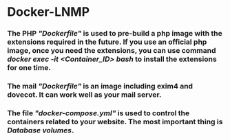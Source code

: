 # Docker-LNMP  
### The PHP ***"Dockerfile"*** is used to pre-build a php image with the extensions required in the future. If you use an official php image, once you need the extensions, you can use command ***docker exec -it <Container_ID> bash*** to install the extensions for one time.  
### The mail ***"Dockerfile"*** is an image including exim4 and dovecot. It can work well as your mail server.  
### The file ***"docker-compose.yml"*** is used to control the containers related to your website. The most important thing is ***Database volumes***.
